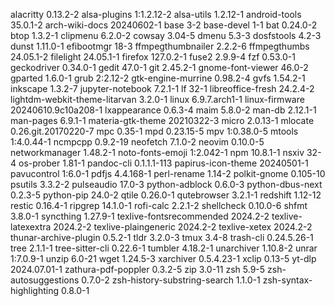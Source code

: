 alacritty 0.13.2-2
alsa-plugins 1:1.2.12-2
alsa-utils 1.2.12-1
android-tools 35.0.1-2
arch-wiki-docs 20240602-1
base 3-2
base-devel 1-1
bat 0.24.0-2
btop 1.3.2-1
clipmenu 6.2.0-2
cowsay 3.04-5
dmenu 5.3-3
dosfstools 4.2-3
dunst 1.11.0-1
efibootmgr 18-3
ffmpegthumbnailer 2.2.2-6
ffmpegthumbs 24.05.1-2
filelight 24.05.1-1
firefox 127.0.2-1
fuse2 2.9.9-4
fzf 0.53.0-1
geckodriver 0.34.0-1
gedit 47.0-1
git 2.45.2-1
gnome-font-viewer 46.0-2
gparted 1.6.0-1
grub 2:2.12-2
gtk-engine-murrine 0.98.2-4
gvfs 1.54.2-1
inkscape 1.3.2-7
jupyter-notebook 7.2.1-1
lf 32-1
libreoffice-fresh 24.2.4-2
lightdm-webkit-theme-litarvan 3.2.0-1
linux 6.9.7.arch1-1
linux-firmware 20240610.9c10a208-1
lxappearance 0.6.3-4
maim 5.8.0-2
man-db 2.12.1-1
man-pages 6.9.1-1
materia-gtk-theme 20210322-3
micro 2.0.13-1
mlocate 0.26.git.20170220-7
mpc 0.35-1
mpd 0.23.15-5
mpv 1:0.38.0-5
mtools 1:4.0.44-1
ncmpcpp 0.9.2-19
neofetch 7.1.0-2
neovim 0.10.0-5
networkmanager 1.48.2-1
noto-fonts-emoji 1:2.042-1
npm 10.8.1-1
nsxiv 32-4
os-prober 1.81-1
pandoc-cli 0.1.1.1-113
papirus-icon-theme 20240501-1
pavucontrol 1:6.0-1
pdfjs 4.4.168-1
perl-rename 1.14-2
polkit-gnome 0.105-10
psutils 3.3.2-2
pulseaudio 17.0-3
python-adblock 0.6.0-3
python-dbus-next 0.2.3-5
python-pip 24.0-2
qtile 0.26.0-1
qutebrowser 3.2.1-1
redshift 1.12-12
restic 0.16.4-1
ripgrep 14.1.0-1
rofi-calc 2.2.1-2
shellcheck 0.10.0-6
shfmt 3.8.0-1
syncthing 1.27.9-1
texlive-fontsrecommended 2024.2-2
texlive-latexextra 2024.2-2
texlive-plaingeneric 2024.2-2
texlive-xetex 2024.2-2
thunar-archive-plugin 0.5.2-1
tldr 3.2.0-3
tmux 3.4-8
trash-cli 0.24.5.26-1
tree 2.1.1-1
tree-sitter-cli 0.22.6-1
tumbler 4.18.2-1
unarchiver 1.10.8-2
unrar 1:7.0.9-1
unzip 6.0-21
wget 1.24.5-3
xarchiver 0.5.4.23-1
xclip 0.13-5
yt-dlp 2024.07.01-1
zathura-pdf-poppler 0.3.2-5
zip 3.0-11
zsh 5.9-5
zsh-autosuggestions 0.7.0-2
zsh-history-substring-search 1.1.0-1
zsh-syntax-highlighting 0.8.0-1
